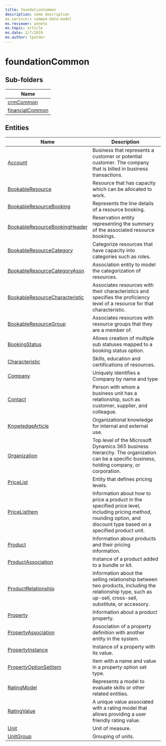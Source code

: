 ```yaml
---
title: foundationCommon
description: some description
ms.service:: common-data-model
ms.reviewer: anneta
ms.topic: article
ms.date: 2/7/2019
ms.author: tpalmer
---
```


# foundationCommon

## Sub-folders

|Name|
|---|
|[crmCommon](crmCommon/overview.md)|
|[financialCommon](financialCommon/overview.md)|



## Entities

|Name|Description|
|---|---|
|[Account](Account.md)|Business that represents a customer or potential customer. The company that is billed in business transactions.|
|[BookableResource](BookableResource.md)|Resource that has capacity which can be allocated to work.|
|[BookableResourceBooking](BookableResourceBooking.md)|Represents the line details of a resource booking.|
|[BookableResourceBookingHeader](BookableResourceBookingHeader.md)|Reservation entity representing the summary of the associated resource bookings.|
|[BookableResourceCategory](BookableResourceCategory.md)|Categorize resources that have capacity into categories such as roles.|
|[BookableResourceCategoryAssn](BookableResourceCategoryAssn.md)|Association entity to model the categorization of resources.|
|[BookableResourceCharacteristic](BookableResourceCharacteristic.md)|Associates resources with their characteristics and specifies the proficiency level of a resource for that characteristic.|
|[BookableResourceGroup](BookableResourceGroup.md)|Associates resources with resource groups that they are a member of.|
|[BookingStatus](BookingStatus.md)|Allows creation of multiple sub statuses mapped to a booking status option.|
|[Characteristic](Characteristic.md)|Skills, education and certifications of resources.|
|[Company](Company.md)|Uniquely identifies a Company by name and type|
|[Contact](Contact.md)|Person with whom a business unit has a relationship, such as customer, supplier, and colleague.|
|[KnowledgeArticle](KnowledgeArticle.md)|Organizational knowledge for internal and external use.|
|[Organization](Organization.md)|Top level of the Microsoft Dynamics 365 business hierarchy. The organization can be a specific business, holding company, or corporation.|
|[PriceList](PriceList.md)|Entity that defines pricing levels.|
|[PriceListItem](PriceListItem.md)|Information about how to price a product in the specified price level, including pricing method, rounding option, and discount type based on a specified product unit.|
|[Product](Product.md)|Information about products and their pricing information.|
|[ProductAssociation](ProductAssociation.md)|Instance of a product added to a bundle or kit.|
|[ProductRelationship](ProductRelationship.md)|Information about the selling relationship between two products, including the relationship type, such as up-sell, cross-sell, substitute, or accessory.|
|[Property](Property.md)|Information about a product property.|
|[PropertyAssociation](PropertyAssociation.md)|Association of a property definition with another entity in the system.|
|[PropertyInstance](PropertyInstance.md)|Instance of a property with its value.|
|[PropertyOptionSetItem](PropertyOptionSetItem.md)|Item with a name and value in a property option set type.|
|[RatingModel](RatingModel.md)|Represents a model to evaluate skills or other related entities.|
|[RatingValue](RatingValue.md)|A unique value associated with a rating model that allows providing a user friendly rating value.|
|[Unit](Unit.md)|Unit of measure.|
|[UnitGroup](UnitGroup.md)|Grouping of units.|
